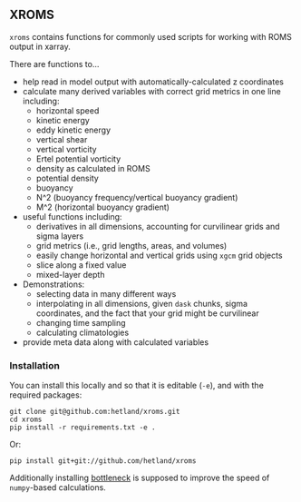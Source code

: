 ## XROMS

`xroms` contains functions for commonly used scripts for working with ROMS output in xarray. 

There are functions to...
* help read in model output with automatically-calculated z coordinates
* calculate many derived variables with correct grid metrics in one line including:
  * horizontal speed
  * kinetic energy
  * eddy kinetic energy
  * vertical shear
  * vertical vorticity
  * Ertel potential vorticity
  * density as calculated in ROMS
  * potential density
  * buoyancy
  * N^2 (buoyancy frequency/vertical buoyancy gradient)
  * M^2 (horizontal buoyancy gradient)
* useful functions including:
  * derivatives in all dimensions, accounting for curvilinear grids and sigma layers
  * grid metrics (i.e., grid lengths, areas, and volumes)
  * easily change horizontal and vertical grids using `xgcm` grid objects
  * slice along a fixed value
  * mixed-layer depth
* Demonstrations:
  * selecting data in many different ways
  * interpolating in all dimensions, given `dask` chunks, sigma coordinates, and the fact that your grid might be curvilinear
  * changing time sampling
  * calculating climatologies
* provide meta data along with calculated variables


### Installation

You can install this locally and so that it is editable (`-e`), and with the required packages:

    git clone git@github.com:hetland/xroms.git
    cd xroms
    pip install -r requirements.txt -e .

Or:

    pip install git+git://github.com/hetland/xroms
    
Additionally installing [bottleneck](https://github.com/pydata/bottleneck/) is supposed to improve the speed of `numpy`-based calculations.